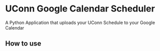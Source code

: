 # UConn Google Calendar Scheduler
A Python Application that uploads your UConn Schedule to your Google Calendar
## How to use
